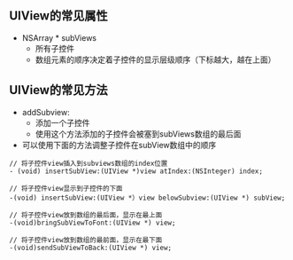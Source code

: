 ## UIView的常见属性

- NSArray * subViews
    - 所有子控件
    - 数组元素的顺序决定着子控件的显示层级顺序（下标越大，越在上面）

## UIView的常见方法
- addSubview:
    - 添加一个子控件
    - 使用这个方法添加的子控件会被塞到subViews数组的最后面
- 可以使用下面的方法调整子控件在subView数组中的顺序

```objc
// 将子控件view插入到subviews数组的index位置
- (void) insertSubView:(UIView *)view atIndex:(NSInteger) index;

// 将子控件view显示到子控件的下面
-(void) insertSubView:(UIView *）view belowSubview:(UIView *) subView;

// 将子控件view放到数组的最后面，显示在最上面
-(void)bringSubViewToFont:(UIView *) view;

// 将子控件view放到数组的最前面，显示在最下面
-(void)sendSubViewToBack:(UIView *) view;

```